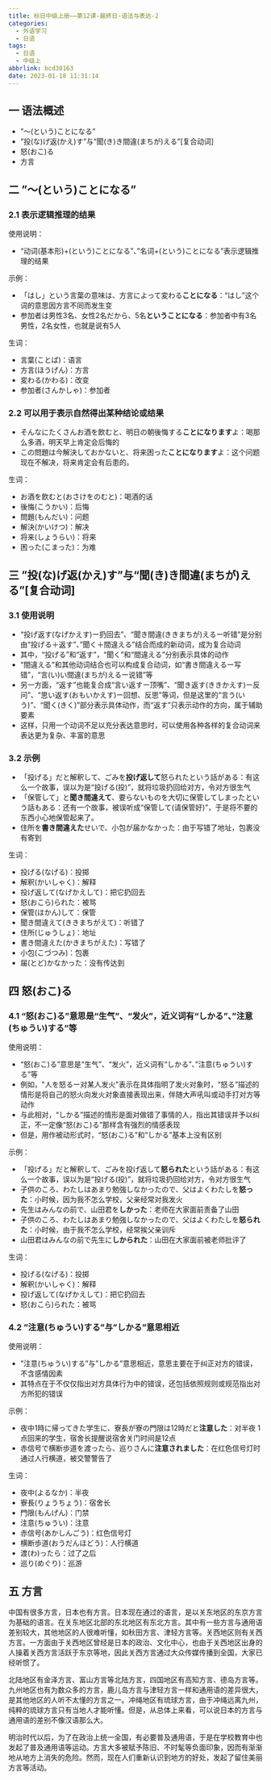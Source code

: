 ```yaml
---
title: 标日中级上册——第12课-最終日-语法与表达-2
categories:
  - 外语学习
  - 日语
tags:
  - 日语
  - 中级上
abbrlink: bcd30163
date: 2023-01-18 11:31:14
---
```

## 一 语法概述

* ”～(という)ことになる”
* ”投(な)げ返(かえ)す”与“聞(き)き間違(まちが)える”[复合动词]
* 怒(おこ)る
* 方言

<!--more-->

## 二  ”～(という)ことになる”

### 2.1 表示逻辑推理的结果

使用说明：

* “动词(基本形)+(という)ことになる”、”名词+(という)ことになる”表示逻辑推理的结果

示例：

* 「はし」という言葉の意味は、方言によって変わる**ことになる**：“はし”这个词的意思因方言不同而发生变
* 参加者は男性3名、女性2名だから、5名**ということになる**：参加者中有3名男性，2名女性，也就是说有5人

生词：

* 言葉(ことば)：语言
* 方言(ほうげん)：方言
* 変わる(かわる)：改变
* 参加者(さんかしゃ)：参加者

### 2.2 可以用于表示自然得出某种结论或结果

* そんなにたくさんお酒を飲むと、明日の朝後悔する**ことになります**よ：喝那么多酒，明天早上肯定会后悔的
* この問題は今解決しておかないと、将来困った**ことになります**よ：这个问题现在不解决，将来肯定会有后患的。

生词：

* お酒を飲むと(おさけをのむと)：喝酒的话
* 後悔(こうかい)：后悔
* 問題(もんだい)：问题
* 解決(かいけつ)：解决
* 将来(しょうらい)：将来
* 困った(こまった)：为难

## 三 ”投(な)げ返(かえ)す”与“聞(き)き間違(まちが)える”[复合动词]

### 3.1 使用说明

* “投げ返す(なげかえす)ー扔回去”、“聞き間違(ききまちが)えるー听错”是分别由“投げる＋返す”、”聞く＋間違える”结合而成的新动词，成为复合动词
* 其中，“投げる”和“返す”，“聞く”和“間違える”分别表示具体的动作
* “間違える”和其他动词结合也可以构成复合动词，如“書き間違えるー写错”，“言(い)い間違(まちが)えるー说错”等
* 另一方面，“返す”也能复合成“言い返すー顶嘴”、“聞き返す(ききかえす)ー反问”、“思い返す(おもいかえす)ー回想、反思”等词，但是这里的“言う(いう)”、“聞く(きく)”部分表示具体动作，而“返す”只表示动作的方向，属于辅助要素
* 这样，只用一个动词不足以充分表达意思时，可以使用各种各样的复合动词来表达更为复杂、丰富的意思

### 3.2 示例

* 「投げる」だと解釈して、ごみを**投げ返して**怒られたという話がある：有这么一个故事，误以为是“投げる(投)”，就将垃圾扔回给对方，令对方很生气
* 「保管して」と**聞き間違えて**、要らないものを大切に保管してしまったという話もある：还有一个故事，被误听成“保管して(请保管好)”，于是将不要的东西小心地保管起来了。
* 住所を**書き間違えた**せいで、小包が届かなかった：由于写错了地址，包裹没有寄到

生词：

* 投げる(なげる)：投掷
* 解釈(かいしゃく)：解释
* 投げ返して(なげかえして)：把它扔回去
* 怒(おこら)られた：被骂
* 保管(ほかん)して：保管
* 聞き間違えて(ききまちがえて)：听错了
* 住所(じゅうしょ)：地址
* 書き間違えた(かきまちがえた)：写错了
* 小包(こづつみ)：包裹
* 届(とど)かなかった：没有传达到

## 四 怒(おこ)る

### 4.1 “怒(おこ)る”意思是“生气”、“发火”，近义词有“しかる”、”注意(ちゅうい)する”等

使用说明：

* “怒(おこ)る”意思是“生气”、“发火”，近义词有“しかる”、”注意(ちゅうい)する”等
* 例如，"人を怒るー对某人发火"表示在具体指明了发火对象时，“怒る”描述的情形是将自己的怒火向发火对象直接表现出来，伴随大声吼叫或动手打对方等动作
* 与此相对，“しかる”描述的情形是面对做错了事情的人，指出其错误并予以纠正，不一定像“怒(おこ)る”那样含有强烈的情感表现
* 但是，用作被动形式时，“怒(おこ)る”和“しかる”基本上没有区别

示例：

* 「投げる」だと解釈して、ごみを投げ返して**怒られた**という話がある：有这么一个故事，误以为是“投げる(投)”，就将垃圾扔回给对方，令对方很生气
* 子供のころ、わたしはあまり勉強しなかったので、父はよくわたしを**怒った**：小时候，因为我不怎么学校，父亲经常对我发火
* 先生はみんなの前で、山田君を**しかった**：老师在大家面前责备了山田
* 子供のころ、わたしはあまり勉強しなかったので、父はよくわたしを**怒られた**：小时候，由于我不怎么学校，经常挨父亲训斥
* 山田君はみんなの前で先生に**しかられた**：山田在大家面前被老师批评了

生词：

* 投げる(なげる)：投掷
* 解釈(かいしゃく)：解释
* 投げ返して(なげかえして)：把它扔回去
* 怒(おこら)られた：被骂

### 4.2 ”注意(ちゅうい)する”与”しかる”意思相近

使用说明：

* ”注意(ちゅうい)する”与”しかる”意思相近，意思主要在于纠正对方的错误，不含感情因素
* 其特点在于不仅仅指出对方具体行为中的错误，还包括依照规则或规范指出对方所犯的错误

示例：

* 夜中1時に帰ってきた学生に、寮長が寮の門限は12時だと**注意した**：对半夜 1点回来的学生，宿舍长提醒说宿舍关门时间是12点
* 赤信号で横断歩道を渡ったら、巡りさんに**注意されました**：在红色信号灯时通过人行横道，被交警警告了

生词：

* 夜中(よるなか)：半夜
* 寮長(りょうちょう)：宿舍长
* 門限(もんげん)：门禁
* 注意(ちゅうい)：注意
* 赤信号(あかしんごう)：红色信号灯
* 横断歩道(おうだんほどう)：人行横道
* 渡(わ)ったら：过了之后
* 巡り(めぐり)：巡游

## 五 方言

中国有很多方言，日本也有方言。日本现在通过的语言，是以关东地区的东京方言为基础的语言。在关东地区北部的东北地区有东北方言。其中有一些方言与通用语差别较大，其他地区的人很难听懂，如秋田方言、津轻方言等。关西地区则有关西方言。一方面由于关西地区曾经是日本的政治、文化中心，也由于关西地区出身的人操着关西方言活跃于东京等地，因此关西方言通过大众传媒传播到全国，大家已经听惯了。

北陆地区有金泽方言、富山方言等北陆方言，四国地区有高知方言、德岛方言等。九州地区也有为数众多的方言，鹿儿岛方言与津轻方言一样和通用语的差异很大，是其他地区的人听不太懂的方言之一。冲绳地区有琉球方言，由于冲绳远离九州，纯粹的琉球方言只有当地人才能听懂。但是，从总体上来看，可以说日本的方言与通用语的差别不像汉语那么大。

明治时代以后，为了在政治上统一全国，有必要普及通用语，于是在学校教育中也发起了普及通用语等运动。方言大多被赋予陈旧、不时髦等负面印象，因而有渐渐地从地方上消失的危险。然而，现在人们重新认识到地方的好处，发起了留住美丽方言等活动。